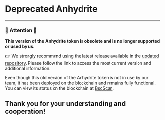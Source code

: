 # Deprecated Anhydrite

---
### 🚨 Attention 🚨
**This version of the Anhydrite token is obsolete and is no longer supported or used by us.**

👉 We strongly recommend using the latest release available in the [updated repository](https://github.com/Anhydr1te/AnhydriteGamingEcosystem). Please follow the link to access the most current version and additional information.

Even though this old version of the Anhydrite token is not in use by our team, it has been deployed on the blockchain and remains fully functional. You can view its status on the blockchain at [BscScan](https://bscscan.com/token/0x578b350455932aC3d0e7ce5d7fa62d7785872221).

Thank you for your understanding and cooperation!
---
